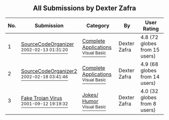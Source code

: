 ﻿<div align="center">

## All Submissions by Dexter Zafra

</div>

No.  | Submission | Category | By   | User Rating
---- | ---------- | -------- | ---- | -----------
1 | [SourceCodeOrganizer<br /><sup>2002-02-13 01:31:20</sup>](https://github.com/Planet-Source-Code/dexter-zafra-sourcecodeorganizer__1-31763) | [Complete Applications<br /><sup>Visual Basic</sup>](../ByCategory/complete-applications__1-27.md) | Dexter Zafra | 4.8 (72 globes from 15 users)
2 | [SourceCodeOrganizer2<br /><sup>2002-02-18 03:41:46</sup>](https://github.com/Planet-Source-Code/dexter-zafra-sourcecodeorganizer2__1-31886) | [Complete Applications<br /><sup>Visual Basic</sup>](../ByCategory/complete-applications__1-27.md) | Dexter Zafra | 4.9 (68 globes from 14 users)
3 | [Fake Trojan Virus<br /><sup>2001-09-12 19:19:32</sup>](https://github.com/Planet-Source-Code/dexter-zafra-fake-trojan-virus__1-27368) | [Jokes/ Humor<br /><sup>Visual Basic</sup>](../ByCategory/jokes-humor__1-40.md) | Dexter Zafra | 4.0 (32 globes from 8 users)
